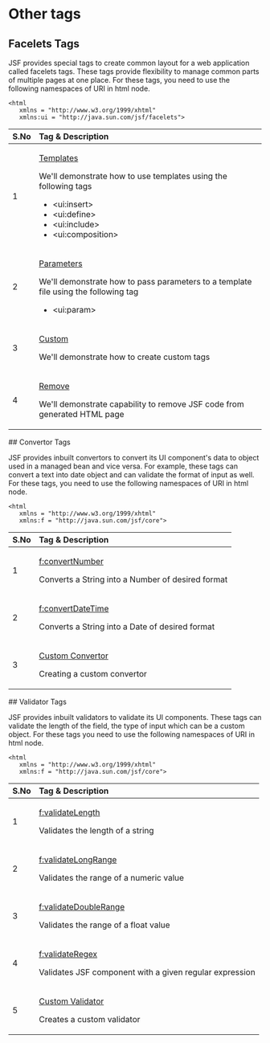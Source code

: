 # Other tags

## Facelets Tags

JSF provides special tags to create common layout for a web application called facelets tags. These tags provide flexibility to manage common parts of multiple pages at one place. For these tags, you need to use the following namespaces of URI in html node.

```markup
<html  
   xmlns = "http://www.w3.org/1999/xhtml"  
   xmlns:ui = "http://java.sun.com/jsf/facelets">
```

<table>
  <thead>
    <tr>
      <th style="text-align:left">S.No</th>
      <th style="text-align:left">Tag &amp; Description</th>
    </tr>
  </thead>
  <tbody>
    <tr>
      <td style="text-align:left">1</td>
      <td style="text-align:left">
        <p><a href="https://www.tutorialspoint.com/jsf/jsf_templates_tag.htm">Templates</a>
        </p>
        <p>We&apos;ll demonstrate how to use templates using the following tags</p>
        <ul>
          <li>&lt;ui:insert&gt;</li>
          <li>&lt;ui:define&gt;</li>
          <li>&lt;ui:include&gt;</li>
          <li>&lt;ui:composition&gt;</li>
        </ul>
      </td>
    </tr>
    <tr>
      <td style="text-align:left">2</td>
      <td style="text-align:left">
        <p><a href="https://www.tutorialspoint.com/jsf/jsf_parameters_tag.htm">Parameters</a>
        </p>
        <p>We&apos;ll demonstrate how to pass parameters to a template file using
          the following tag</p>
        <ul>
          <li>&lt;ui:param&gt;</li>
        </ul>
      </td>
    </tr>
    <tr>
      <td style="text-align:left">3</td>
      <td style="text-align:left">
        <p><a href="https://www.tutorialspoint.com/jsf/jsf_custom_tag.htm">Custom</a>
        </p>
        <p>We&apos;ll demonstrate how to create custom tags</p>
      </td>
    </tr>
    <tr>
      <td style="text-align:left">4</td>
      <td style="text-align:left">
        <p><a href="https://www.tutorialspoint.com/jsf/jsf_remove_tag.htm">Remove</a>
        </p>
        <p>We&apos;ll demonstrate capability to remove JSF code from generated HTML
          page</p>
      </td>
    </tr>
  </tbody>
</table>## Convertor Tags

JSF provides inbuilt convertors to convert its UI component's data to object used in a managed bean and vice versa. For example, these tags can convert a text into date object and can validate the format of input as well. For these tags, you need to use the following namespaces of URI in html node.

```text
<html 
   xmlns = "http://www.w3.org/1999/xhtml" 
   xmlns:f = "http://java.sun.com/jsf/core">
```

<table>
  <thead>
    <tr>
      <th style="text-align:left">S.No</th>
      <th style="text-align:left">Tag &amp; Description</th>
    </tr>
  </thead>
  <tbody>
    <tr>
      <td style="text-align:left">1</td>
      <td style="text-align:left">
        <p><a href="https://www.tutorialspoint.com/jsf/jsf_convertnumber_tag.htm">f:convertNumber</a>
        </p>
        <p>Converts a String into a Number of desired format</p>
      </td>
    </tr>
    <tr>
      <td style="text-align:left">2</td>
      <td style="text-align:left">
        <p><a href="https://www.tutorialspoint.com/jsf/jsf_convertdatetime_tag.htm">f:convertDateTime</a>
        </p>
        <p>Converts a String into a Date of desired format</p>
      </td>
    </tr>
    <tr>
      <td style="text-align:left">3</td>
      <td style="text-align:left">
        <p><a href="https://www.tutorialspoint.com/jsf/jsf_customconvertor_tag.htm">Custom Convertor</a>
        </p>
        <p>Creating a custom convertor</p>
      </td>
    </tr>
  </tbody>
</table>## Validator Tags

JSF provides inbuilt validators to validate its UI components. These tags can validate the length of the field, the type of input which can be a custom object. For these tags you need to use the following namespaces of URI in html node.

```text
<html 
   xmlns = "http://www.w3.org/1999/xhtml" 
   xmlns:f = "http://java.sun.com/jsf/core">
```

<table>
  <thead>
    <tr>
      <th style="text-align:left">S.No</th>
      <th style="text-align:left">Tag &amp; Description</th>
    </tr>
  </thead>
  <tbody>
    <tr>
      <td style="text-align:left">1</td>
      <td style="text-align:left">
        <p><a href="https://www.tutorialspoint.com/jsf/jsf_validatelength_tag.htm">f:validateLength</a>
        </p>
        <p>Validates the length of a string</p>
      </td>
    </tr>
    <tr>
      <td style="text-align:left">2</td>
      <td style="text-align:left">
        <p><a href="https://www.tutorialspoint.com/jsf/jsf_validatelongrange_tag.htm">f:validateLongRange</a>
        </p>
        <p>Validates the range of a numeric value</p>
      </td>
    </tr>
    <tr>
      <td style="text-align:left">3</td>
      <td style="text-align:left">
        <p><a href="https://www.tutorialspoint.com/jsf/jsf_validatedoublerange_tag.htm">f:validateDoubleRange</a>
        </p>
        <p>Validates the range of a float value</p>
      </td>
    </tr>
    <tr>
      <td style="text-align:left">4</td>
      <td style="text-align:left">
        <p><a href="https://www.tutorialspoint.com/jsf/jsf_validateregex_tag.htm">f:validateRegex</a>
        </p>
        <p>Validates JSF component with a given regular expression</p>
      </td>
    </tr>
    <tr>
      <td style="text-align:left">5</td>
      <td style="text-align:left">
        <p><a href="https://www.tutorialspoint.com/jsf/jsf_customvalidator_tag.htm">Custom Validator</a>
        </p>
        <p>Creates a custom validator</p>
      </td>
    </tr>
  </tbody>
</table>